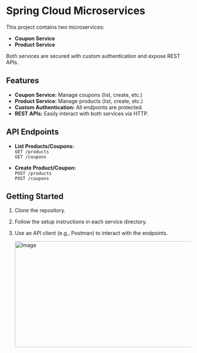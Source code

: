 # Spring Cloud Microservices

This project contains two microservices:

- **Coupon Service**
- **Product Service**

Both services are secured with custom authentication and expose REST APIs.

## Features

- **Coupon Service:** Manage coupons (list, create, etc.)
- **Product Service:** Manage products (list, create, etc.)
- **Custom Authentication:** All endpoints are protected.
- **REST APIs:** Easily interact with both services via HTTP.

## API Endpoints

- **List Products/Coupons:**  
    `GET /products`  
    `GET /coupons`

- **Create Product/Coupon:**  
    `POST /products`  
    `POST /coupons`

## Getting Started

1. Clone the repository.
2. Follow the setup instructions in each service directory.
3. Use an API client (e.g., Postman) to interact with the endpoints.
   

   <img width="1064" height="289" alt="image" src="https://github.com/user-attachments/assets/0c63bdef-4c16-4550-9745-424fcbdd05c4" />


